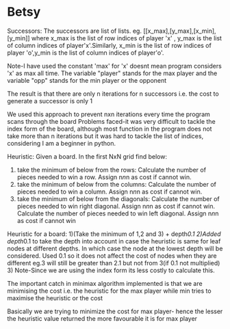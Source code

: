 # Betsy
Successors:
The successors are list of lists. eg. [[x_max],[y_max],[x_min],[y_min]] where x_max is the list of row indices of player 'x' ,
y_max is the list of column indices of player'x'.Similarly, x_min is the list of row indices of player 'o',y_min is the list of column indices of player'o'.

Note-I have used the constant 'max' for 'x' doesnt mean program considers 'x' as max all time. 
The variable "player" stands for the max player and the variable "opp" stands for the min player or the opponent

The result is that there are only n iterations for n successors i.e. the cost to generate a successor is only 1

We used this approach to prevent nxn iterations every time the program scans through the board
Problems faced-it was very difficult to tackle the index form of the board, although most function in the program does not take more than n iterations 
but it was hard to tackle the list of indices, considering I am a beginner in python.

Heuristic:
Given a board. In the first NxN grid find below:
1) take the minimum of below from the rows:
Calculate the number of pieces needed to win a row. Assign n*n*n as cost if cannot win.
2) take the minimum of below from the columns:
Calculate the number of pieces needed to win a column. Assign n*n*n as cost if cannot win.
3) take the minimum of below from the diagonals:
Calculate the number of pieces needed to win right diagonal. Assign n*n*n as cost if cannot win. 
Calculate the number of pieces needed to win left diagonal. Assign n*n*n as cost if cannot win

Heuristic for a board:
1)(Take the minimum of 1,2 and 3) + depth*0.1
2)Added depth*0.1 to take the depth into account in case the heuristic is same for leaf nodes at different depths. In which case the node at the lowest depth will be considered.
Used 0.1 so it does not affect the cost of nodes when they are different eg.3 will still be greater than 2.1 but not from 3(if 0.1 not multiplied)
3)
Note-Since we are using the index form its less costly to calculate this.
 
The important catch in minimax algorithm implemented is that we are minimising the cost i.e. the heuristic for the max player 
while min tries to maximise the  heuristic or the cost

Basically we are trying to minimize the cost for max player- hence the lesser the heuristic value returned the more favourable it is for max player
